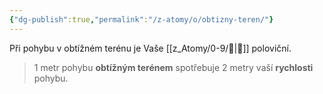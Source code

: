 ```yaml
---
{"dg-publish":true,"permalink":"/z-atomy/o/obtizny-teren/"}
---
```


Při pohybu v obtížném terénu je Vaše [[z_Atomy/0-9/🏃\|🏃]] poloviční.

>1 metr pohybu **obtížným terénem** spotřebuje 2 metry vaší **rychlosti** pohybu.